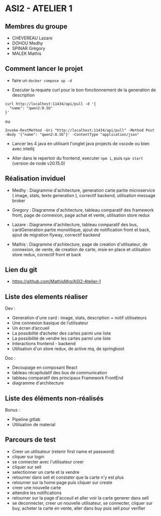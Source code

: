 # ASI2 - ATELIER 1

## Membres du groupe
- CHEVEREAU Lazare
- DOHOU Medhy
- SPINAR Grégory
- MALEK Mathis

## Comment lancer le projet

- faire un ```docker compose up -d```

- Executer la requete curl pour le bon fonctionnement de la generation de description
```
curl http://localhost:11434/api/pull -d '{
  "name": "qwen2:0.5b"
}'
```

ou

```
Invoke-RestMethod -Uri "http://localhost:11434/api/pull" -Method Post -Body '{"name": "qwen2:0.5b"}' -ContentType "application/json"
```

- Lancer les 4 java en utilisant l'onglet java projects de vscode ou bien avec intellij

- Aller dans le repertoir du frontend, executer ```npm i```, puis ```npm start``` (version de node v20.15.0)

## Réalisation inviduel

- Medhy : Diagramme d'achitecture, generation carte partie microservice ( image, stats, texte generation ), correctif backend, utilisation message broker

- Gregory : Diagramme d'achitecture, tableau comparatif des framework front, page de connexion, page achat et vente, utilisation store redux

- Lazare : Diagramme d'achitecture, tableau comparatif des bus, cardGeneration partie monolitique, ajout de notification front et back, ajout de migration flyway, correctif backend

- Mathis : Diagramme d'achitecture, page de creation d'utilisateur, de connexion, de vente, de creation de carte, msie en place et utilisation store redux, correctif front et back

## Lien du git

- https://github.com/MathisMrg/ASI2-Atelier-1

## Liste des elements réaliser

Dev :
- Generation d'une card : image, stats, description + notif utilisateurs
- Une connexion basique de l’utilisateur
- Un écran d’accueil
- La possibilité d’acheter des cartes parmi une liste
- La possibilité de vendre les cartes parmi une liste
- Interactions frontend - backend
- Utilisation d'un store redux, de active mq, de springboot

Doc :
- Decoupage en composant React
- tableau récapitulatif des bus de communication
- tableau comparatif des principaux Framework FrontEnd
- diagramme d'architecture

## Liste des éléments non-réalisés

Bonus :
- Pipeline gitlab
- Utilisation de material

## Parcours de test

- Creer un utilisateur (retenir first name et password)
- cliquer sur login
- se connecter avec l'utilisateur creer
- cliquer sur sell
- selectionner un carte et la vendre
- retourner dans sell et constater que la carte n'y est plus
- retourner sur la home page puis cliquer sur create
- creer une nouvelle carte
- attendre les notifications
- retourner sur la page d'acceuil et aller voir la carte generer dans sell
- se deconnecter, creer un nouvelle utilisateur, se connecter, cliquer sur buy, acheter la carte en vente, aller dans buy puis sell pour verifier
